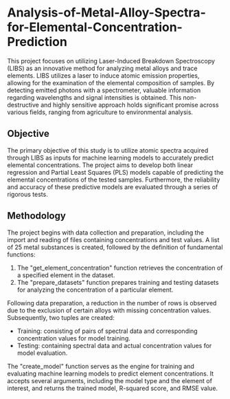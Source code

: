 # Analysis-of-Metal-Alloy-Spectra-for-Elemental-Concentration-Prediction


This project focuses on utilizing Laser-Induced Breakdown Spectroscopy (LIBS) as an innovative method for analyzing metal alloys and trace elements. LIBS utilizes a laser to induce atomic emission properties, allowing for the examination of the elemental composition of samples. By detecting emitted photons with a spectrometer, valuable information regarding wavelengths and signal intensities is obtained. This non-destructive and highly sensitive approach holds significant promise across various fields, ranging from agriculture to environmental analysis.

## Objective
The primary objective of this study is to utilize atomic spectra acquired through LIBS as inputs for machine learning models to accurately predict elemental concentrations. The project aims to develop both linear regression and Partial Least Squares (PLS) models capable of predicting the elemental concentrations of the tested samples. Furthermore, the reliability and accuracy of these predictive models are evaluated through a series of rigorous tests.

## Methodology
The project begins with data collection and preparation, including the import and reading of files containing concentrations and test values. A list of 25 metal substances is created, followed by the definition of fundamental functions:
1. The "get_element_concentration" function retrieves the concentration of a specified element in the dataset.
2. The "prepare_datasets" function prepares training and testing datasets for analyzing the concentration of a particular element.

Following data preparation, a reduction in the number of rows is observed due to the exclusion of certain alloys with missing concentration values. Subsequently, two tuples are created:
- Training: consisting of pairs of spectral data and corresponding concentration values for model training.
- Testing: containing spectral data and actual concentration values for model evaluation.

The "create_model" function serves as the engine for training and evaluating machine learning models to predict element concentrations. It accepts several arguments, including the model type and the element of interest, and returns the trained model, R-squared score, and RMSE value.

